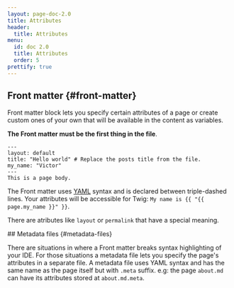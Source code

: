 ```yaml
---
layout: page-doc-2.0
title: Attributes
header:
  title: Attributes
menu:
  id: doc 2.0
  title: Attributes
  order: 5
prettify: true
---
```

## Front matter {#front-matter}

Front matter block lets you specify certain attributes of a page or create custom ones
of your own that will be available in the content as variables. 

**The Front matter must be the first thing in the file**.

```
---
layout: default
title: "Hello world" # Replace the posts title from the file.
my_name: "Victor"
---
This is a page body.
```

The Front matter uses [YAML](http://yaml.org) syntax and is declared between triple-dashed lines.
Your attributes will be accessible for Twig: `My name is {{ "{{ page.my_name }}" }}`.

There are atributes like `layout` or `permalink` that have a special meaning.

## Metadata files {#metadata-files}

There are situations in where a Front matter breaks syntax highlighting of your IDE. For those situations
a metadata file lets you specify the page's attributes in a separate file. A metadata file uses YAML
syntax and has the same name as the page itself but with `.meta` suffix. e.g: the page `about.md` can have
its attributes stored at `about.md.meta`.
